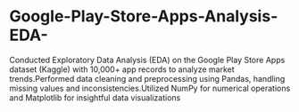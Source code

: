 # Google-Play-Store-Apps-Analysis-EDA-
Conducted Exploratory Data Analysis (EDA) on the Google Play Store Apps dataset (Kaggle) with 10,000+ app records to analyze market trends.Performed data cleaning and preprocessing using Pandas, handling missing values and inconsistencies.Utilized NumPy for numerical operations and Matplotlib for insightful data visualizations
